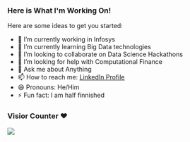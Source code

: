 ### Here is What I'm Working On!

<!--
**singla007/singla007** is a ✨ _special_ ✨ repository because its `README.md` (this file) appears on your GitHub profile.
-->
Here are some ideas to get you started:

- 🔭 I’m currently working in Infosys
- 🌱 I’m currently learning Big Data technologies
- 👯 I’m looking to collaborate on Data Science Hackathons
- 🤔 I’m looking for help with Computational Finance
- 💬 Ask me about Anything
- 📫 How to reach me: [LinkedIn Profile](https://www.linkedin.com/in/yogesh-kumar-singla/)
- 😄 Pronouns: He/Him
- ⚡ Fun fact: I am half finnished

### Visior Counter  ❤️  <p>                   </p> <img src="https://profile-counter.glitch.me/singla007/count.svg" />
